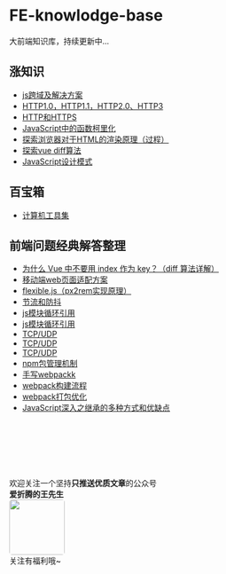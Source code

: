 # FE-knowlodge-base
大前端知识库，持续更新中...

## 涨知识
- [js跨域及解决方案](https://github.com/FIGHTING-TOP/FE-knowlodge-base/issues/1)
- [HTTP1.0，HTTP1.1，HTTP2.0、HTTP3](https://github.com/FIGHTING-TOP/FE-knowlodge-base/issues/2)
- [HTTP和HTTPS](https://github.com/FIGHTING-TOP/FE-knowlodge-base/issues/3)
- [JavaScript中的函数柯里化](https://github.com/FIGHTING-TOP/FE-knowlodge-base/issues/4)
- [探索浏览器对于HTML的渲染原理（过程）](https://github.com/FIGHTING-TOP/FE-knowlodge-base/issues/6)
- [探索vue diff算法](https://github.com/FIGHTING-TOP/FE-knowlodge-base/issues/7)
- [JavaScript设计模式](https://github.com/FIGHTING-TOP/FE-knowlodge-base/issues/8)

## 百宝箱
- [计算机工具集](https://github.com/FIGHTING-TOP/FE-knowlodge-base/issues/5)

## 前端问题经典解答整理
- [为什么 Vue 中不要用 index 作为 key？（diff 算法详解）](https://juejin.cn/post/6844904113587634184#heading-14)
- [移动端web页面适配方案](https://segmentfault.com/a/1190000008767416)
- [flexible.js（px2rem实现原理）](https://www.cnblogs.com/mingweiyard/p/9025213.html)
- [节流和防抖](https://juejin.cn/post/6844903618827517965)
- [js模块循环引用](https://blog.csdn.net/zl_best/article/details/77962686?utm_source=blogxgwz25)
- [js模块循环引用](https://segmentfault.com/a/1190000014318751)
- [TCP/UDP](https://zhuanlan.zhihu.com/p/24860273)
- [TCP/UDP](https://zhuanlan.zhihu.com/p/339237818)
- [TCP/UDP](https://zhuanlan.zhihu.com/p/108822858)
- [npm包管理机制](http://www.conardli.top/blog/article/%E5%89%8D%E7%AB%AF%E5%B7%A5%E7%A8%8B%E5%8C%96/%E5%89%8D%E7%AB%AF%E5%B7%A5%E7%A8%8B%E5%8C%96-%E5%89%96%E6%9E%90npm%E7%9A%84%E5%8C%85%E7%AE%A1%E7%90%86%E6%9C%BA%E5%88%B6%EF%BC%88%E5%AE%8C%E6%95%B4%E7%89%88%EF%BC%89.html)
- [手写webpackk](https://segmentfault.com/a/1190000022991056)
- [webpack构建流程](https://juejin.cn/post/6844904038543130637)
- [webpack打包优化](https://segmentfault.com/a/1190000022561279)
- [JavaScript深入之继承的多种方式和优缺点](https://github.com/mqyqingfeng/Blog/issues/16)





<br><br><br><br><br><br>
欢迎关注一个坚持**只推送优质文章**的公众号<br>
**爱折腾的王先生**<br>
<img width="100px" style="border-radius:5px" src="https://user-images.githubusercontent.com/22701388/96853436-f0088800-148c-11eb-8337-fc0121fbb2f4.jpg"><br>
关注有福利哦~
